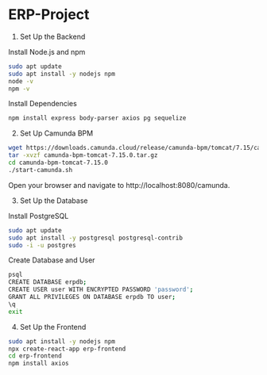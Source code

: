 # ERP-Project

1. Set Up the Backend
   
Install Node.js and npm
```sh
sudo apt update
sudo apt install -y nodejs npm
node -v
npm -v
```
Install Dependencies
```sh
npm install express body-parser axios pg sequelize
```

2. Set Up Camunda BPM

```sh
wget https://downloads.camunda.cloud/release/camunda-bpm/tomcat/7.15/camunda-bpm-tomcat-7.15.0.tar.gz
tar -xvzf camunda-bpm-tomcat-7.15.0.tar.gz
cd camunda-bpm-tomcat-7.15.0
./start-camunda.sh
```
Open your browser and navigate to http://localhost:8080/camunda.


3. Set Up the Database

Install PostgreSQL
```sh
sudo apt update
sudo apt install -y postgresql postgresql-contrib
sudo -i -u postgres
```
Create Database and User
```sh
psql
CREATE DATABASE erpdb;
CREATE USER user WITH ENCRYPTED PASSWORD 'password';
GRANT ALL PRIVILEGES ON DATABASE erpdb TO user;
\q
exit
```

4. Set Up the Frontend

```sh
sudo apt install -y nodejs npm
npx create-react-app erp-frontend
cd erp-frontend
npm install axios
```
   
